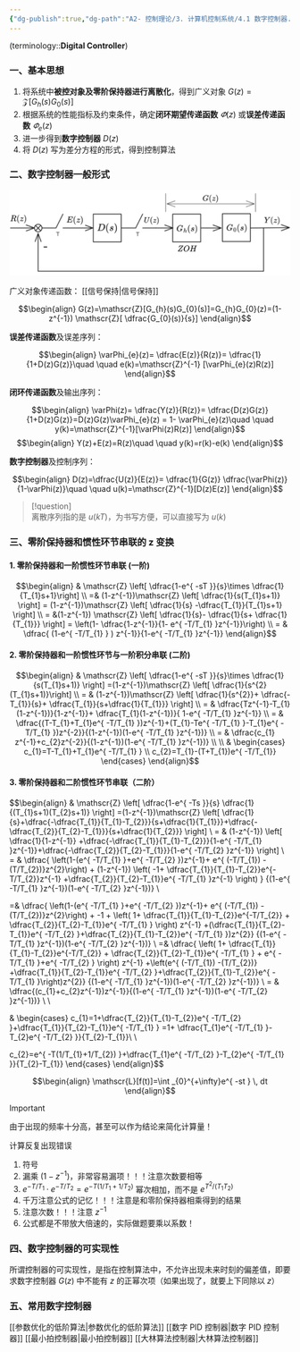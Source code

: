 ```yaml
---
{"dg-publish":true,"dg-path":"A2- 控制理论/3. 计算机控制系统/4.1 数字控制器.md","permalink":"/A2- 控制理论/3. 计算机控制系统/4.1 数字控制器/","dgPassFrontmatter":true,"noteIcon":"","created":"2024-10-08T10:26:32.000+08:00","updated":"2025-09-12T18:41:12.986+08:00"}
---
```


(terminology::**Digital Controller**)
### 一、基本思想 

1. 将系统中**被控对象及零阶保持器进行离散化**，得到广义对象 $G(z)=\mathscr{Z}[G_{h}(s)G_{0}(s)]$
2. 根据系统的性能指标及约束条件，确定**闭环期望传递函数** $\varPhi(z)$ 或**误差传递函数** $\varPhi_{e}(z)$
3. 进一步得到**数字控制器** $D(z)$
4. 将 $D(z)$ 写为差分方程的形式，得到控制算法

### 二、数字控制器一般形式

![数字控制器.png](../img/user/Functional%20files/Photo%20Resources/%E6%95%B0%E5%AD%97%E6%8E%A7%E5%88%B6%E5%99%A8.png)

广义对象传递函数： [[信号保持\|信号保持]]

$$\begin{align}
G(z)=\mathscr{Z}[G_{h}(s)G_{0}(s)]=G_{h}G_{0}(z)=(1-z^{-1}) \mathscr{Z}[ \dfrac{G_{0}(s)}{s}]
\end{align}$$

**误差传递函数**及误差序列：

$$\begin{align}
\varPhi_{e}(z)= \dfrac{E(z)}{R(z)}= \dfrac{1}{1+D(z)G(z)}\quad \quad e(k)=\mathscr{Z}^{-1} [\varPhi_{e}(z)R(z)]
\end{align}$$

**闭环传递函数**及输出序列：

$$\begin{align}
\varPhi(z)= \dfrac{Y(z)}{R(z)}= \dfrac{D(z)G(z)}{1+D(z)G(z)}=D(z)G(z)\varPhi_{e}(z) = 1- \varPhi_{e}(z)\quad \quad y(k)=\mathscr{Z}^{-1}[\varPhi(z)R(z)]
\end{align}$$
$$\begin{align}
Y(z)+E(z)=R(z)\quad \quad y(k)=r(k)-e(k)
\end{align}$$


**数字控制器**及控制序列： 

$$\begin{align}
 D(z)=\dfrac{U(z)}{E(z)}= \dfrac{1}{G(z)} \dfrac{\varPhi(z)}{1-\varPhi(z)}\quad \quad  u(k)=\mathscr{Z}^{-1}[D(z)E(z)]
\end{align}$$

> [!question]  
> 离散序列指的是 $u(kT)$，为书写方便，可以直接写为 $u(k)$


### 三、零阶保持器和惯性环节串联的 z 变换

#### 1. 零阶保持器和一阶惯性环节串联 (一阶)


$$\begin{align}
  & \mathscr{Z}  \left[ \dfrac{1-e^{ -sT }}{s}\times  \dfrac{1}{T_{1}s+1}\right]  \\
=& (1-z^{-1})\mathscr{Z}  \left[ \dfrac{1}{s(T_{1}s+1)} \right]  = (1-z^{-1})\mathscr{Z}  \left[ \dfrac{1}{s} -\dfrac{T_{1}}{T_{1}s+1} \right]  \\
 = &(1-z^{-1}) \mathscr{Z}  \left[ \dfrac{1}{s}- \dfrac{1}{s+ \dfrac{1}{T_{1}}} \right]   = \left(1- \dfrac{1-z^{-1}}{1- e^{ -T/T_{1} }z^{-1}}\right) \\
 =  &   \dfrac{  (1-e^{ -T/T_{1} } ) z^{-1}}{1-e^{ -T/T_{1} }z^{-1}}
\end{align}$$

#### 2. 零阶保持器和一阶惯性环节与一阶积分串联 (二阶)


$$\begin{align}
 & \mathscr{Z}  \left[ \dfrac{1-e^{ -sT }}{s}\times \dfrac{1}{s(T_{1}s+1)} \right] =(1-z^{-1})\mathscr{Z}  \left[   \dfrac{1}{s^{2}(T_{1}s+1)}\right]   \\
= &  (1-z^{-1})\mathscr{Z}  \left[  \dfrac{1}{s^{2}}+ \dfrac{-T_{1}}{s}+ \dfrac{T_{1}}{s+\dfrac{1}{T_{1}}} \right]  \\
= &  \dfrac{Tz^{-1}-T_{1}(1-z^{-1})}{1-z^{-1}}+ \dfrac{T_{1}(1-z^{-1})}{  1-e^{ -T/T_{1} }z^{-1}} \\
=  &  \dfrac{(T-T_{1}+T_{1}e^{ -T/T_{1} })z^{-1}+(T_{1}-Te^{ -T/T_{1} }-T_{1}e^{ -T/T_{1} })z^{-2}}{(1-z^{-1})(1-e^{ -T/T_{1} }z^{-1})} \\
= &  \dfrac{c_{1} z^{-1}+c_{2}z^{-2}}{(1-z^{-1})(1-e^{ -T/T_{1} }z^{-1})} \\
 \\
 & \begin{cases}
c_{1}=T-T_{1}+T_{1}e^{ -T/T_{1} } \\
c_{2}=T_{1}-(T+T_{1})e^{ -T/T_{1}}
\end{cases}
\end{align}$$


#### 3. 零阶保持器和二阶惯性环节串联（二阶）


$$\begin{align}
 & \mathscr{Z}  \left[  \dfrac{1-e^{ -Ts }}{s}  \dfrac{1}{(T_{1}s+1)(T_{2}s+1)} \right] =(1-z^{-1})\mathscr{Z}  \left[  \dfrac{1}{s}+\dfrac{-\dfrac{T_{1}}{T_{1}-T_{2}}}{s+\dfrac{1}{T_{1}}}+\dfrac{-\dfrac{T_{2}}{T_{2}-T_{1}}}{s+\dfrac{1}{T_{2}}} \right]  \\
= & (1-z^{-1})  \left[ \dfrac{1}{1-z^{-1}} +\dfrac{-\dfrac{T_{1}}{T_{1}-T_{2}}}{1-e^{ -T/T_{1} }z^{-1}}+\dfrac{-\dfrac{T_{2}}{T_{2}-T_{1}}}{1-e^{ -T/T_{2} }z^{-1}} \right] \\
= &  \dfrac{    \left(1-(e^{ -T/T_{1} }+e^{ -T/T_{2} })z^{-1}+ e^{ (-T/T_{1})  -(T/T_{2})}z^{2}\right)   +        (1-z^{-1})   \left(  -1+ \dfrac{T_{1}}{T_{1}-T_{2}}e^{-T/T_{2}}z^{-1} +\dfrac{T_{2}}{T_{2}-T_{1}}e^{ -T/T_{1} }z^{-1}   \right)        }        {(1-e^{ -T/T_{1} }z^{-1})(1-e^{ -T/T_{2} }z^{-1})}  \\

=&  \dfrac{    \left(1-(e^{ -T/T_{1} }+e^{ -T/T_{2} })z^{-1}+ e^{ (-T/T_{1})  -(T/T_{2})}z^{2}\right)   +     -1 + \left( 1+  \dfrac{T_{1}}{T_{1}-T_{2}}e^{-T/T_{2}} +    \dfrac{T_{2}}{T_{2}-T_{1}}e^{ -T/T_{1} }                \right)  z^{-1} +(\dfrac{T_{1}}{T_{2}-T_{1}}e^{ -T/T_{2} }+\dfrac{T_{2}}{T_{1}-T_{2}}e^{ -T/T_{1} })z^{2}}        {(1-e^{ -T/T_{1} }z^{-1})(1-e^{ -T/T_{2} }z^{-1})} \\
=&  \dfrac{   \left(  1+  \dfrac{T_{1}}{T_{1}-T_{2}}e^{-T/T_{2}} +    \dfrac{T_{2}}{T_{2}-T_{1}}e^{ -T/T_{1} }   + e^{ -T/T_{1} }+e^{ -T/T_{2} }             \right)  z^{-1}        +\left(e^{ (-T/T_{1})  -(T/T_{2})}  +\dfrac{T_{1}}{T_{2}-T_{1}}e^{ -T/T_{2} }+\dfrac{T_{2}}{T_{1}-T_{2}}e^{ -T/T_{1} }\right)z^{2}}        {(1-e^{ -T/T_{1} }z^{-1})(1-e^{ -T/T_{2} }z^{-1})} \\
= & \dfrac{(c_{1}+c_{2}z^{-1})z^{-1}}{(1-e^{ -T/T_{1} }z^{-1})(1-e^{ -T/T_{2} }z^{-1})} \\ \\

  &  \begin{cases}
c_{1}=1+\dfrac{T_{2}}{T_{1}-T_{2}}e^{ -T/T_{2} }+\dfrac{T_{1}}{T_{2}-T_{1}}e^{ -T/T_{1} } =1+ \dfrac{T_{1}e^{ -T/T_{1} }-T_{2}e^{ -T/T_{2} }}{T_{2}-T_{1}}\\
 \\ 

c_{2}=e^{ -T(1/T_{1}+1/T_{2}) }+\dfrac{T_{1}e^{ -T/T_{2} }-T_{2}e^{ -T/T_{1} }}{T_{2}-T_{1}}
\end{cases}
\end{align}$$


$$\begin{align}
\mathscr{L}[f(t)]=\int _{0}^{+\infty}e^{ -st } \, dt
\end{align}$$


> [!important] 
> 由于出现的频率十分高，甚至可以作为结论来简化计算量！
> 
> 计算反复出现错误
> 1. 符号
> 2. 漏乘 $(1-z^{-1})$，非常容易漏项！！！注意次数要相等
>  3.  $e^{-T/T_{1}}\cdot e^{ -T/T_{2} }=e^{ -T(1/T_{1} + 1/T_{2}) }$    幂次相加，而不是 $e^{ T^{2}/(T_{1}T_{2}) }$  
>  4. 千万注意公式的记忆！！！注意是和零阶保持器相乘得到的结果
>   5. 注意次数！！！注意 $z^{-1}$
>   6. 公式都是不带放大倍速的，实际做题要乘以系数！ 

### 四、数字控制器的可实现性
所谓控制器的可实现性，是指在控制算法中，不允许出现未来时刻的偏差值，即要求数字控制器 $G(z)$ 中不能有 $z$ 的正幂次项（如果出现了，就要上下同除以 $z$）


### 五、常用数字控制器
[[参数优化的低阶算法\|参数优化的低阶算法]]
[[数字 PID 控制器\|数字 PID 控制器]]
[[最小拍控制器\|最小拍控制器]]
[[大林算法控制器\|大林算法控制器]]


